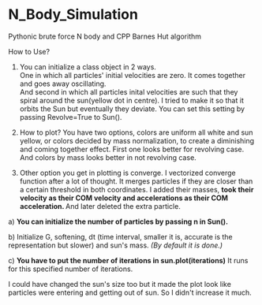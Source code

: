# N_Body_Simulation
Pythonic brute force N body and CPP Barnes Hut algorithm

How to Use? <br>

1)  You can initialize a class object in 2 ways. <br> One in which all particles' initial velocities are zero. It comes together and goes away oscillating.<br>
And second in which all particles inital velocities are such that they spiral around the sun(yellow dot in centre). I tried to make it so that it orbits the Sun but eventually they deviate. You can set this setting by passing Revolve=True to Sun().

2) How to plot? You have two options, colors are uniform all white and sun yellow, or colors decided by mass normalization, to create a diminishing and coming together effect. First one looks better for revolving case. And colors by mass looks better in not revolving case.

3) Other option you get in plotting is converge. I vectorized converge function after a lot of thought. It merges particles if they are closer than a certain threshold in both coordinates. I added their masses, <b> took their velocity as their COM velocity and accelerations as their COM acceleration. </b> And later deleted the extra particle.



a) <b>You can initialize the number of particles by passing n in Sun(). </b>

b) Initialize G, softening, dt (time interval, smaller it is, accurate is the representation but slower) and sun's mass. <i>(By default it is done.)</i>

c) <b>You have to put the number of iterations in sun.plot(iterations)</b> It runs for this specified number of iterations.

I could have changed the sun's size too but it made the plot look like particles were entering and getting out of sun. So I didn't increase it much. 




